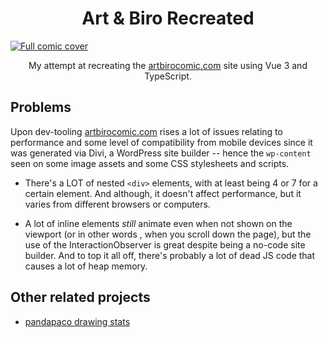 <h1 align="center">Art & Biro Recreated</h1>

<a href="https://www.artbirocomic.com/">
  <img src="https://user-images.githubusercontent.com/94678583/162478439-1e5d9cbd-b2ae-4943-a4aa-abc05cc1adaf.png" alt="Full comic cover">
</a>

<p align="center">
  My attempt at recreating the <a href="https://www.artbirocomic.com">artbirocomic.com</a> site using Vue 3 and TypeScript.
</p>

## Problems

Upon dev-tooling [artbirocomic.com](https://www.artbirocomic.com/) rises a lot of issues relating to performance and
some level of compatibility from mobile devices since it was generated via Divi, a WordPress site
builder -- hence the `wp-content` seen on some image assets and some CSS stylesheets and scripts.

- There's a LOT of nested `<div>` elements, with at least being 4 or 7 for a certain element. And
although, it doesn't affect performance, but it varies from different browsers or computers.

- A lot of inline elements *still* animate even when not shown on the viewport (or in other words
, when you scroll down the page), but the use of the InteractionObserver is great despite being a
no-code site builder. And to top it all off, there's probably a lot of dead JS code that causes
a lot of heap memory.

## Other related projects

- [pandapaco drawing stats](https://github.com/OpenFurs/pandapaco-drawing-stats)
